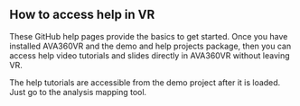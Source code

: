 ## How to access help in VR

These GitHub help pages provide the basics to get started. Once you have installed AVA360VR and the demo and help projects package, then you can access help video tutorials and slides directly in AVA360VR without leaving VR.

The help tutorials are accessible from the demo project after it is loaded. Just go to the analysis mapping tool.